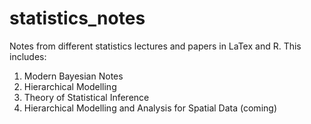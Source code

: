 # statistics_notes
Notes from different statistics lectures and papers in LaTex and R.
This includes:
1. Modern Bayesian Notes
2. Hierarchical Modelling 
3. Theory of Statistical Inference 
4. Hierarchical Modelling and Analysis for Spatial Data (coming)
